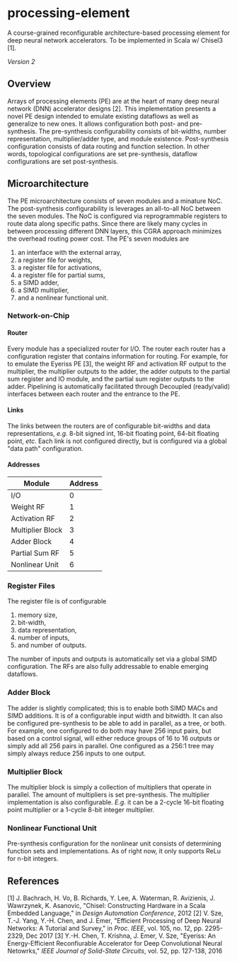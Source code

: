 # processing-element
A course-grained reconfigurable architecture-based processing element for deep neural network accelerators. To be implemented in Scala w/ Chisel3 [1].

*Version 2*

## Overview
Arrays of processing elements (PE) are at the heart of many deep neural network (DNN) accelerator designs [2]. This implementation presents a novel PE design intended to emulate existing dataflows as well as generalize to new ones. It allows configuration both post- and pre- synthesis. The pre-synthesis configurability consists of bit-widths, number representation, multiplier/adder type, and module existence. Post-synthesis configuration consists of data routing and function selection. In other words, topological configurations are set pre-synthesis, dataflow configurations are set post-synthesis.

## Microarchitecture
The PE microarchitecture consists of seven modules and a minature NoC. The post-synthesis configurability is leverages an all-to-all NoC between the seven modules. The NoC is configured via reprogrammable registers to route data along specific paths. Since there are likely many cycles in between processing different DNN layers, this CGRA approach minimizes the overhead routing power cost. The PE's seven modules are
1. an interface with the external array,
2. a register file for weights,
3. a register file for activations,
4. a register file for partial sums,
5. a SIMD adder,
6. a SIMD multiplier,
7. and a nonlinear functional unit.

### Network-on-Chip
#### Router
Every module has a specialized router for I/O. The router each router has a configuration register that contains information for routing. For example, for to emulate the Eyeriss PE [3], the weight RF and activation RF output to the multiplier, the multiplier outputs to the adder, the adder outputs to the partial sum register and IO module, and the partial sum register outputs to the adder. Pipelining is automatically facilitated through Decoupled (ready/valid) interfaces between each router and the entrance to the PE. 
#### Links
The links between the routers are of configurable bit-widths and data representations, *e.g.* 8-bit signed int, 16-bit floating point, 64-bit floating point, *etc.* Each link is not configured directly, but is configured via a global "data path" configuration.
#### Addresses
| Module           | Address |
| ---------------- | ------- |
| I/O              | 0       |
| Weight RF        | 1       |
| Activation RF    | 2       |
| Multiplier Block | 3       |
| Adder Block      | 4       |
| Partial Sum RF   | 5       |
| Nonlinear Unit   | 6       |

### Register Files
The register file is of configurable
1. memory size,
2. bit-width,
3. data representation,
4. number of inputs,
5. and number of outputs.

The number of inputs and outputs is automatically set via a global SIMD configuration. The RFs are also fully addressable to enable emerging dataflows.

### Adder Block
The adder is slightly complicated; this is to enable both SIMD MACs and SIMD additions. It is of a configurable input width and bitwidth. It can also be configured pre-synthesis to be able to add in parallel, as a tree, or both. For example, one configured to do both may have 256 input pairs, but based on a control signal, will either reduce groups of 16 to 16 outputs or simply add all 256 pairs in parallel. One configured as a 256:1 tree may simply always reduce 256 inputs to one output.

### Multiplier Block
The multiplier block is simply a collection of multipliers that operate in parallel. The amount of multipliers is set pre-synthesis. The multiplier implementation is also configurable. *E.g.* it can be a 2-cycle 16-bit floating point multiplier or a 1-cycle 8-bit integer multiplier. 

### Nonlinear Functional Unit
Pre-synthesis configuration for the nonlinear unit consists of determining function sets and implementations. As of right now, it only supports ReLu for n-bit integers.

## References
[1] J. Bachrach, H. Vo, B. Richards, Y. Lee, A. Waterman, R. Avizienis, J. Wawrzynek, K. Asanovic, "Chisel: Constructing Hardware in a Scala Embedded Language," in *Design Automation Conference*, 2012
[2] V. Sze, T.-J. Yang, Y.-H. Chen, and J. Emer, "Efficient Processing of Deep Neural Networks: A Tutorial and Survey," in *Proc. IEEE*, vol. 105, no. 12, pp. 2295-2329, Dec 2017
[3] Y.-H. Chen, T. Krishna, J. Emer, V. Sze, "Eyeriss: An Energy-Efficient Reconfiurable Accelerator for Deep Convolutional Neural Netowrks," *IEEE Journal of Solid-State Circuits*, vol. 52, pp. 127-138, 2016
